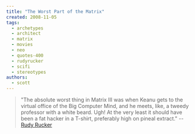 ```yaml
---
title: "The Worst Part of the Matrix"
created: 2008-11-05
tags: 
  - archetypes
  - architect
  - matrix
  - movies
  - neo
  - quotes-400
  - rudyrucker
  - scifi
  - stereotypes
authors: 
  - scott
---
```


> "The absolute worst thing in Matrix III was when Keanu gets to the virtual office of the Big Computer Mind, and he meets, like, a tweedy professor with a white beard. Ugh! At the very least it should have been a fat hacker in a T-shirt, preferably high on pineal extract." \-- [Rudy Rucker](http://io9.com/5065556/secrets-of-great-characters-according-to-6-science-fiction-authors)

